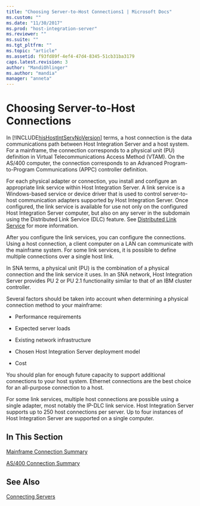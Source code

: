 ```yaml
---
title: "Choosing Server-to-Host Connections1 | Microsoft Docs"
ms.custom: ""
ms.date: "11/30/2017"
ms.prod: "host-integration-server"
ms.reviewer: ""
ms.suite: ""
ms.tgt_pltfrm: ""
ms.topic: "article"
ms.assetid: f93fd89f-4ef4-47d4-8345-51cb31ba3179
caps.latest.revision: 3
author: "MandiOhlinger"
ms.author: "mandia"
manager: "anneta"
---
```

# Choosing Server-to-Host Connections
In [!INCLUDE[hisHostIntServNoVersion](../includes/hishostintservnoversion-md.md)] terms, a host connection is the data communications path between Host Integration Server and a host system. For a mainframe, the connection corresponds to a physical unit (PU) definition in Virtual Telecommunications Access Method (VTAM). On the AS/400 computer, the connection corresponds to an Advanced Program-to-Program Communications (APPC) controller definition.  
  
 For each physical adapter or connection, you install and configure an appropriate link service within Host Integration Server. A link service is a Windows-based service or device driver that is used to control server-to-host communication adapters supported by Host Integration Server. Once configured, the link service is available for use not only on the configured Host Integration Server computer, but also on any server in the subdomain using the Distributed Link Service (DLC) feature. See [Distributed Link Service](./distributed-link-service1.md) for more information.  
  
 After you configure the link services, you can configure the connections. Using a host connection, a client computer on a LAN can communicate with the mainframe system. For some link services, it is possible to define multiple connections over a single host link.  
  
 In SNA terms, a physical unit (PU) is the combination of a physical connection and the link service it uses. In an SNA network, Host Integration Server provides PU 2 or PU 2.1 functionality similar to that of an IBM cluster controller.  
  
 Several factors should be taken into account when determining a physical connection method to your mainframe:  
  
-   Performance requirements  
  
-   Expected server loads  
  
-   Existing network infrastructure  
  
-   Chosen Host Integration Server deployment model  
  
-   Cost  
  
 You should plan for enough future capacity to support additional connections to your host system. Ethernet connections are the best choice for an all-purpose connection to a host.  
  
 For some link services, multiple host connections are possible using a single adapter, most notably the IP-DLC link service. Host Integration Server supports up to 250 host connections per server. Up to four instances of Host Integration Server are supported on a single computer.  
  
## In This Section  
 [Mainframe Connection Summary](../core/mainframe-connection-summary1.md)  
  
 [AS/400 Connection Summary](../core/as-400-connection-summary1.md)  
  
## See Also  
 [Connecting Servers](../core/connecting-servers2.md)